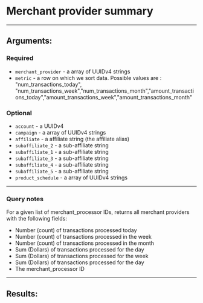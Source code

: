 # Merchant provider summary

____

## Arguments:

### Required
* `merchant_provider` -  a array of UUIDv4 strings
* `metric` -  a row on which we sort data. Possible values are : "num_transactions_today", "num_transactions_week","num_transactions_month","amount_transactions_today","amount_transactions_week","amount_transactions_month"

### Optional
* `account` - a UUIDv4
* `campaign` -  a array of UUIDv4 strings
* `affiliate` -  a affiliate string (the affiliate alias)
* `subaffiliate_2` -  a sub-affiliate string
* `subaffiliate_1` -  a sub-affiliate string
* `subaffiliate_3` -  a sub-affiliate string
* `subaffiliate_4` -  a sub-affiliate string
* `subaffiliate_5` -  a sub-affiliate string
* `product_schedule` -  a array of UUIDv4 strings

---
### Query notes

For a given list of merchant_processor IDs, returns all merchant providers with the following fields:

* Number (count) of transactions processed today
* Number (count) of transactions processed in the week
* Number (count) of transactions processed in the month
* Sum (Dollars) of transactions processed for the day
* Sum (Dollars) of transactions processed for the week
* Sum (Dollars) of transactions processed for the day
* The merchant_processor ID
---
## Results:

```
```
